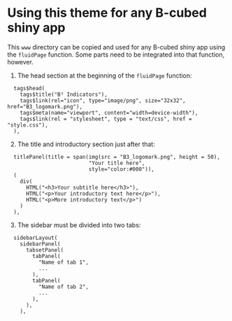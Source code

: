 # Using this theme for any B-cubed shiny app
This `www` directory can be copied and used for any B-cubed shiny app using the `fluidPage` function. Some parts need to be integrated into that function, however.

1. The head section at the beginning of the `fluidPage` function:

```
  tags$head(
    tags$title("B³ Indicators"),
    tags$link(rel="icon", type="image/png", size="32x32", href="B3_logomark.png"),
    tags$meta(name="viewport", content="width=device-width"),
    tags$link(rel = "stylesheet", type = "text/css", href = "style.css"),
  ),
```

2. The title and introductory section just after that:

```
  titlePanel(title = span(img(src = "B3_logomark.png", height = 50),
                          "Your title here",
                          style="color:#000")),
  (
    div(
      HTML("<h3>Your subtitle here</h3>"),
      HTML("<p>Your introductory text here</p>"),
      HTML("<p>More introductory text</p>")
    )
  ),
```

3. The sidebar must be divided into two tabs:

```
  sidebarLayout(
    sidebarPanel(
      tabsetPanel(
        tabPanel(
          "Name of tab 1",
          ...
        ),
        tabPanel(
	      "Name of tab 2",
	      ...
        ),
      ),
    ),
```
